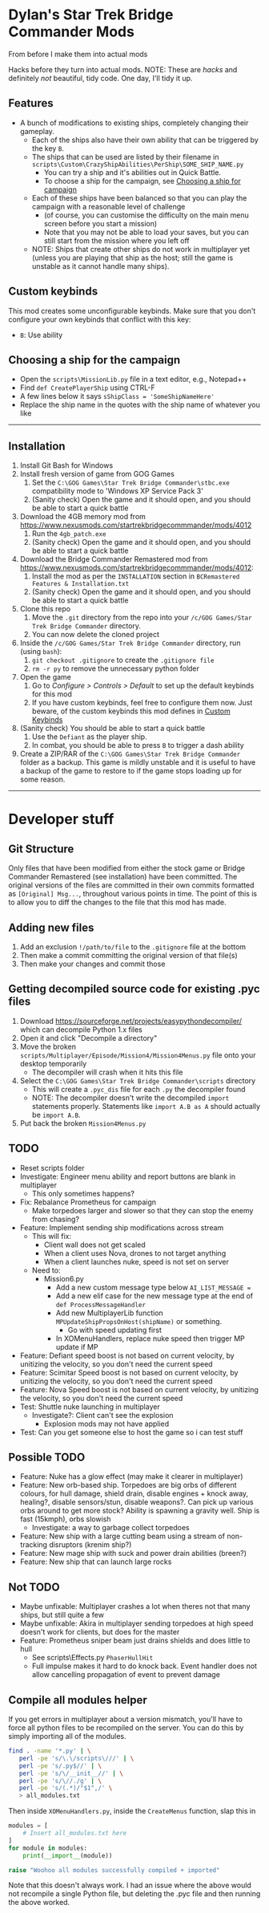 # Dylan's Star Trek Bridge Commander Mods

From before I make them into actual mods

Hacks before they turn into actual mods. NOTE: These are *hacks* and definitely *not* beautiful, tidy code.
One day, I'll tidy it up.

## Features

- A bunch of modifications to existing ships, completely changing their gameplay.
    - Each of the ships also have their own ability that can be triggered by the key `B`.
    - The ships that can be used are listed by their filename in `scripts\Custom\CrazyShipAbilities\PerShip\SOME_SHIP_NAME.py`
        - You can try a ship and it's abilities out in Quick Battle.
        - To choose a ship for the campaign, see [Choosing a ship for campaign](#choosing-a-ship-for-the-campaign)
    - Each of these ships have been balanced so that you can play the campaign with a reasonable level of challenge
        - (of course, you can customise the difficulty on the main menu screen before you start a mission)
        - Note that you may not be able to load your saves, but you can still start from the mission where you left off
    - NOTE: Ships that create other ships do not work in multiplayer yet (unless you are playing that ship as the host; still the game is unstable as it cannot handle many ships).

## Custom keybinds

This mod creates some unconfigurable keybinds. Make sure that you don't configure your own keybinds that conflict with this key:

- `B`: Use ability

## Choosing a ship for the campaign

- Open the `scripts\MissionLib.py` file in a text editor, e.g., Notepad++
- Find `def CreatePlayerShip` using CTRL-F
- A few lines below it says `sShipClass = 'SomeShipNameHere'`
- Replace the ship name in the quotes with the ship name of whatever you like

---

## Installation

1. Install Git Bash for Windows
1. Install fresh version of game from GOG Games
    1. Set the `C:\GOG Games\Star Trek Bridge Commander\stbc.exe` compatibility mode to 'Windows XP Service Pack 3'
    1. (Sanity check) Open the game and it should open, and you should be able to start a quick battle
1. Download the 4GB memory mod from <https://www.nexusmods.com/startrekbridgecommmander/mods/4012>
    1. Run the `4gb_patch.exe`
    1. (Sanity check) Open the game and it should open, and you should be able to start a quick battle
1. Download the Bridge Commander Remastered mod from <https://www.nexusmods.com/startrekbridgecommmander/mods/4012>:
    1. Install the mod as per the `INSTALLATION` section in `BCRemastered Features & Installation.txt`
    1. (Sanity check) Open the game and it should open, and you should be able to start a quick battle
1. Clone this repo
    1. Move the `.git` directory from the repo into your `/c/GOG Games/Star Trek Bridge Commander` directory.
    1. You can now delete the cloned project
1. Inside the `/c/GOG Games/Star Trek Bridge Commander` directory, run (using `bash`):
    1. `git checkout .gitignore` to create the `.gitignore file`
    1. `rm -r py` to remove the unnecessary python folder
1. Open the game
    1. Go to *Configure > Controls > Default* to set up the default keybinds for this mod
    1. If you have custom keybinds, feel free to configure them now. Just beware, of the custom keybinds this mod defines in [Custom Keybinds](#custom-keybinds)
1. (Sanity check) You should be able to start a quick battle
    1. Use the `Defiant` as the player ship.
    2. In combat, you should be able to press `B` to trigger a dash ability
1. Create a ZIP/RAR of the `C:\GOG Games\Star Trek Bridge Commander` folder as a backup. This game is mildly unstable and it is useful to have a backup of the game to restore to if the game stops loading up for some reason.

---

# Developer stuff

## Git Structure

Only files that have been modified from either the stock game or Bridge Commander Remastered (see installation) have been committed.
The original versions of the files are committed in their own commits formatted as `[Original] Msg...`, throughout various points in time.
The point of this is to allow you to diff the changes to the file that this mod has made.

## Adding new files

1. Add an exclusion `!/path/to/file` to the `.gitignore` file at the bottom
1. Then make a commit committing the original version of that file(s)
1. Then make your changes and commit those

## Getting decompiled source code for existing .pyc files

1. Download <https://sourceforge.net/projects/easypythondecompiler/> which can decompile Python 1.x files
1. Open it and click "Decompile a directory"
1. Move the broken `scripts/Multiplayer/Episode/Mission4/Mission4Menus.py` file onto your desktop temporarily
    * The decompiler will crash when it hits this file
1. Select the `C:\GOG Games\Star Trek Bridge Commander\scripts` directory
    * This will create a `.pyc_dis` file for each `.py` the decompiler found
    * NOTE: The decompiler doesn't write the decompiled `import` statements properly. Statements like `import A.B as A` should actually be `import A.B`.
1. Put back the broken `Mission4Menus.py`

## TODO

- Reset scripts folder
- Investigate: Engineer menu ability and report buttons are blank in multiplayer
    - This only sometimes happens?
- Fix: Rebalance Prometheus for campaign
    - Make torpedoes larger and slower so that they can stop the enemy from chasing?
- Feature: Implement sending ship modifications across stream
    - This will fix:
        - Client wall does not get scaled
        - When a client uses Nova, drones to not target anything
        - When a client launches nuke, speed is not set on server
    - Need to:
        - Mission6.py
            - Add a new custom message type below `AI_LIST_MESSAGE =`
            - Add a new elif case for the new message type at the end of `def ProcessMessageHandler`
            - Add new MultiplayerLib function `MPUpdateShipPropsOnHost(shipName)` or something.
                - Go with speed updating first
            - In XOMenuHandlers, replace nuke speed then trigger MP update if MP
- Feature: Defiant speed boost is not based on current velocity, by unitizing the velocity, so you don't need the current speed
- Feature: Scimitar Speed boost is not based on current velocity, by unitizing the velocity, so you don't need the current speed
- Feature: Nova Speed boost is not based on current velocity, by unitizing the velocity, so you don't need the current speed
- Test: Shuttle nuke launching in multiplayer
    - Investigate?: Client can't see the explosion
        - Explosion mods may not have applied
- Test: Can you get someone else to host the game so i can test stuff

## Possible TODO

- Feature: Nuke has a glow effect (may make it clearer in multiplayer)
- Feature: New orb-based ship. Torpedoes are big orbs of different colours, for hull damage, shield drain, disable engines + knock away, healing?, disable sensors/stun, disable weapons?. Can pick up various orbs around to get more stock? Ability is spawning a gravity well. Ship is fast (15kmph), orbs slowish
    - Investigate: a way to garbage collect torpedoes
- Feature: New ship with a large cutting beam using a stream of non-tracking disruptors (krenim ship?)
- Feature: New mage ship with suck and power drain abilities (breen?)
- Feature: New ship that can launch large rocks

## Not TODO

- Maybe unfixable: Multiplayer crashes a lot when theres not that many ships, but still quite a few
- Maybe unfixable: Akira in multiplayer sending torpedoes at high speed doesn't work for clients, but does for the master
- Feature: Prometheus sniper beam just drains shields and does little to hull
    - See scripts\Effects.py `PhaserHullHit`
    - Full impulse makes it hard to do knock back. Event handler does not allow cancelling propagation of event to prevent damage

## Compile all modules helper

If you get errors in multiplayer about a version mismatch, you'll have to force all python files to be recompiled on the server.
You can do this by simply importing all of the modules.

```bash
find . -name '*.py' | \
   perl -pe 's/\.\/scripts\///' | \
   perl -pe 's/.py$//' | \
   perl -pe 's/\/__init__//' | \
   perl -pe 's/\//./g' | \
   perl -pe 's/(.*)/"$1",/' \
   > all_modules.txt
```

Then inside `XOMenuHandlers.py`, inside the `CreateMenus` function, slap this in

```python
modules = [
    # Insert all_modules.txt here
]
for module in modules:
    print(__import__(module))

raise "Woohoo all modules successfully compiled + imported"
```

Note that this doesn't always work. I had an issue where the above would not recompile a single
Python file, but deleting the .pyc file and then running the above worked.
